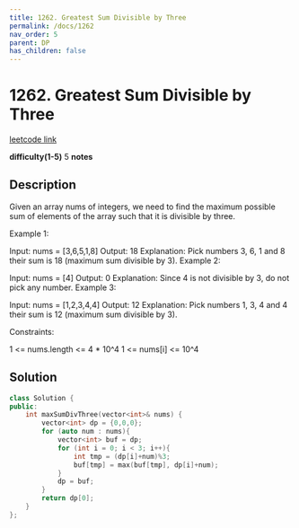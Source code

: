 ```yaml
---
title: 1262. Greatest Sum Divisible by Three
permalink: /docs/1262
nav_order: 5
parent: DP
has_children: false
---
```

# 1262. Greatest Sum Divisible by Three
[leetcode link](https://leetcode.com/problems/greatest-sum-divisible-by-three/)

**difficulty(1-5)** 
5
**notes**   

## Description
Given an array nums of integers, we need to find the maximum possible sum of elements of the array such that it is divisible by three.

 

Example 1:

Input: nums = [3,6,5,1,8]
Output: 18
Explanation: Pick numbers 3, 6, 1 and 8 their sum is 18 (maximum sum divisible by 3).
Example 2:

Input: nums = [4]
Output: 0
Explanation: Since 4 is not divisible by 3, do not pick any number.
Example 3:

Input: nums = [1,2,3,4,4]
Output: 12
Explanation: Pick numbers 1, 3, 4 and 4 their sum is 12 (maximum sum divisible by 3).
 

Constraints:

1 <= nums.length <= 4 * 10^4
1 <= nums[i] <= 10^4

## Solution

```c++
class Solution {
public:
    int maxSumDivThree(vector<int>& nums) {
        vector<int> dp = {0,0,0};
        for (auto num : nums){
            vector<int> buf = dp;
            for (int i = 0; i < 3; i++){
                int tmp = (dp[i]+num)%3;
                buf[tmp] = max(buf[tmp], dp[i]+num);
            }
            dp = buf;
        }
        return dp[0];
    }
};
```